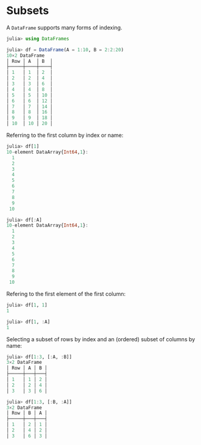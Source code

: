 # Subsets

A `DataFrame` supports many forms of indexing.

```julia
julia> using DataFrames

julia> df = DataFrame(A = 1:10, B = 2:2:20)
10×2 DataFrame
│ Row │ A  │ B  │
├─────┼────┼────┤
│ 1   │ 1  │ 2  │
│ 2   │ 2  │ 4  │
│ 3   │ 3  │ 6  │
│ 4   │ 4  │ 8  │
│ 5   │ 5  │ 10 │
│ 6   │ 6  │ 12 │
│ 7   │ 7  │ 14 │
│ 8   │ 8  │ 16 │
│ 9   │ 9  │ 18 │
│ 10  │ 10 │ 20 │
```

Referring to the first column by index or name:

```julia
julia> df[1]
10-element DataArray{Int64,1}:
  1
  2
  3
  4
  5
  6
  7
  8
  9
 10

julia> df[:A]
10-element DataArray{Int64,1}:
  1
  2
  3
  4
  5
  6
  7
  8
  9
 10
 ```

Refering to the first element of the first column:

```julia
julia> df[1, 1]
1

julia> df[1, :A]
1
```

Selecting a subset of rows by index and an (ordered) subset of columns by name:

```julia
julia> df[1:3, [:A, :B]]
3×2 DataFrame
│ Row │ A │ B │
├─────┼───┼───┤
│ 1   │ 1 │ 2 │
│ 2   │ 2 │ 4 │
│ 3   │ 3 │ 6 │

julia> df[1:3, [:B, :A]]
3×2 DataFrame
│ Row │ B │ A │
├─────┼───┼───┤
│ 1   │ 2 │ 1 │
│ 2   │ 4 │ 2 │
│ 3   │ 6 │ 3 │
```
